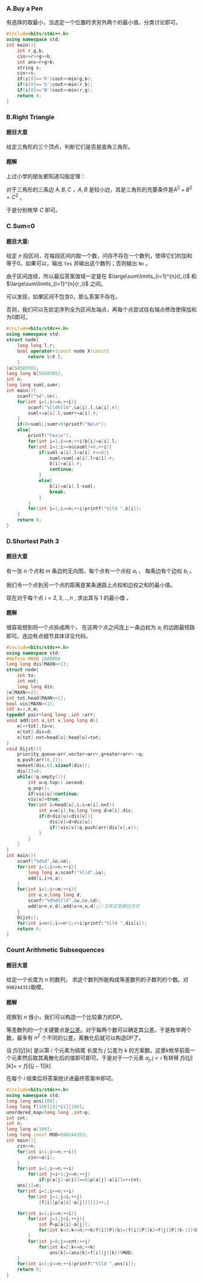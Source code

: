 ### A.Buy a Pen

有选择的取最小，当选定一个位置时求另外两个的最小值，分类讨论即可。
```cpp
#include<bits/stdc++.h>
using namespace std;
int main(){
    int r,g,b;
    cin>>r>>g>>b;
    int ans=r+g+b;
    string s;
    cin>>s;
    if(s[0]=='R')cout<<min(g,b);
    if(s[0]=='G')cout<<min(r,b);
    if(s[0]=='B')cout<<min(r,g);
    return 0;
}

```

### B.Right Triangle

#### 题目大意

给定三角形的三个顶点，判断它们是否是直角三角形。

#### 题解

上过小学的朋友都知道勾股定理：

对于三角形的三条边 $A,B,C$ ，$A,B$ 是较小边，其是三角形的充要条件是$A^2+B^2=C^2$ 。

于是分别枚举 $C$ 即可。


### C.Sum=0

#### 题目大意:

给定 $n$ 段区间，在每段区间内取一个数，问存不存在一个数列，使得它们的加和等于0。如果可以，输出 `Yes` 并输出这个数列；否则输出 `No` 。

由于区间连续，所以最后答案值域一定是在 $\large\sum\limits_{i=1}^{n}{l_i}$ 和 $\large\sum\limits_{i=1}^{n}{r_i}$ 之间。 

可以发现，如果区间不包含0，那么答案不存在。

否则，我们可以先钦定序列全为区间左端点，再每个点尝试往右端点修改使得加和为0即可。

```cpp
#include<bits/stdc++.h>
using namespace std;
struct node{
    long long l,r;
    bool operator<(const node X)const{
        return l<X.l;
    }
}a[5050550];
long long b[5050505];
int n;
long long suml,sumr;
int main(){
    scanf("%d",&n);
    for(int i=1;i<=n;++i){
        scanf("%lld%lld",&a[i].l,&a[i].r);
        suml+=a[i].l,sumr+=a[i].r;
    }
    if(0<suml||sumr<0)printf("No\n");
    else{
        printf("Yes\n");
        for(int i=1;i<=n;++i)b[i]=a[i].l;
        for(int i=1;i<=n&&suml!=0;++i){
            if(suml-a[i].l+a[i].r<=0){
                suml=suml-a[i].l+a[i].r;
                b[i]=a[i].r;
                continue;
            }
            else{
                b[i]=a[i].l-suml;
                break;
            }
        }       
        for(int i=1;i<=n;++i)printf("%lld ",b[i]);
    }
    return 0;
}
```


### D.Shortest Path 3

#### 题目大意

有一张 $n$ 个点和 $m$ 条边的无向图，每个点有一个点权 $a_i$ ， 每条边有个边权 $b_i$ 。

我们令一个点到另一个点的距离是某条通路上点权和边权之和的最小值。

现在对于每个点 $i=2,3,..,n$ , 求出其与 1 的最小值 。

#### 题解

很容易想到将一个点拆成两个， 在这两个点之间连上一条边权为 $a_i$ 的边跑最短路即可。连边有点细节具体详见代码。

```cpp
#include<bits/stdc++.h>
using namespace std;
#define MAXN 2000050
long long dis[MAXN<<1];
struct node{
    int to;
    int nxt;
    long long dis;
}e[MAXN<<2];
int tot,head[MAXN<<1];
bool vis[MAXN<<1];
int s=1,n,m;
typedef pair<long long ,int >arr;
void add(int u,int v,long long d){
    e[++tot].to=v;  
    e[tot].dis=d;
    e[tot].nxt=head[u];head[u]=tot;
}
void Dijst(){
    priority_queue<arr,vector<arr>,greater<arr> >q;
    q.push(arr(0,1));
    memset(dis,63,sizeof(dis));
    dis[1]=0;
    while(!q.empty()){
        int u=q.top().second;
        q.pop();
        if(vis[u])continue;
        vis[u]=true;
        for(int i=head[u];i;i=e[i].nxt){
            int v=e[i].to;long long d=e[i].dis;
            if(d+dis[u]<dis[v]){
                dis[v]=d+dis[u];
                if(!vis[v])q.push(arr(dis[v],v));
            }
        }
    }
}
int main(){
    scanf("%d%d",&n,&m);
    for(int i=1;i<=n;++i){
        long long a;scanf("%lld",&a);
        add(i,i+n,a);
    }
    for(int i=1;i<=m;++i){
        int u,v;long long d;
        scanf("%d%d%lld",&u,&v,&d);
        add(u+n,v,d),add(v+n,u,d);//注意这里建边方式
    }
    Dijst();
    for(int i=n+2;i<=n*2;++i)printf("%lld ",dis[i]);
    return 0;
}
```

### Count Arithmetic Subsequences

#### 题目大意

给定一个长度为 $n$ 的数列， 求这个数列所能构成等差数列的子数列的个数。对`998244353`取模。

#### 题解

观察到 $n$ 很小，我们可以构造一个比较暴力的DP。

等差数列的一个关键要点是[公差](https://baike.baidu.com/item/%E5%85%AC%E5%B7%AE/844900)。对于每两个数可以确定其公差。于是枚举两个数，最多有 $n^2$ 个不同的公差，离散化后就可以构造DP了。

设 $f[i][j][k]$ 是以第 $i$ 个元素为结尾 长度为 $j$ 公差为 $k$ 的方案数。这里$k$枚举前面一个元素然后取其离散化后的值即可即可。于是对于一个元素 $a_j,j<i$ 有转移 $f[i][j][k]+=f[i][j-1][k]$ 

在每个 $i$ 结束后将答案统计进最终答案中即可。

```cpp
#include<bits/stdc++.h>
using namespace std;
long long ans[100];
long long f[100][81*81][100];
unordered_map<long long ,int>p;
int cnt;
int n;
long long a[100];
long long const MOD=998244353;
int main(){
    cin>>n;
    for(int i=1;i<=n;++i){
        cin>>a[i];
    }
    for(int i=1;i<=n;++i)
        for(int j=i+1;j<=n;++j)
            if(p[a[j]-a[i]]==0)p[a[j]-a[i]]=++cnt;
    ans[1]=n;
    for(int i=1;i<=n;++i)
        for(int j=1;j<i;++j)
            {f[i][p[a[i]-a[j]]][2]++;}

    for(int i=1;i<=n;++i){
        for(int j=1;j<i;++j){
            int P=p[a[i]-a[j]];
            for(int k=3;k<=n;++k)f[i][P][k]=(f[i][P][k]+f[j][P][k-1])%MOD;
        }
        for(int j=0;j<=cnt;++j)
            for(int k=2;k<=n;++k)
                ans[k]=(ans[k]+f[i][j][k])%MOD;
    }
    for(int i=1;i<=n;++i)printf("%lld ",ans[i]);
    return 0;
}
```